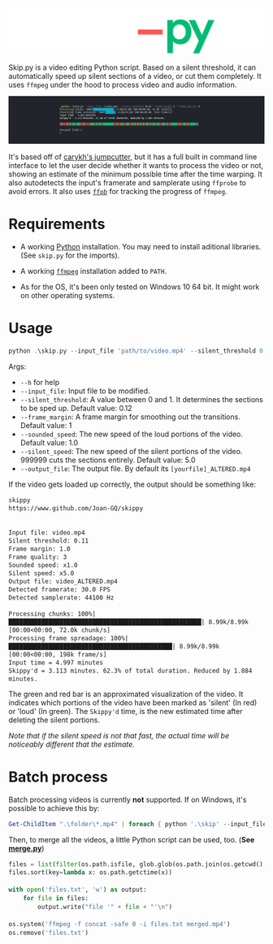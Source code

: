 <div align='center'>
  <img src="./assets/skippy-logo.png">
</div>

Skip.py is a video editing Python script. Based on a silent threshold, it can automatically speed up silent sections of a video, or cut them completely. It uses `ffmpeg` under the hood to process video and audio information.

![](assets/skippy-test.png)

It's based off of [carykh's jumpcutter](https://www.github.com/carykh/jumpcutter), but it has a full built in command line interface to let the user decide whether it wants to process the video or not, showing an estimate of the minimum possible time after the time warping. It also autodetects the input's framerate and samplerate using `ffprobe` to avoid errors. It also uses [`ffpb`](https://www.github.com/althonos/ffpb) for tracking the progress of `ffmpeg`.



# Requirements

- A working [Python](https://www.python.org/) installation.
  You may need to install aditional libraries. (See `skip.py` for the imports).

- A working [`ffmpeg`](https://ffmpeg.org/) installation added to `PATH`.

- As for the OS, it's been only tested on Windows 10 64 bit. It might work on other operating systems.


# Usage

```powershell
python .\skip.py --input_file 'path/to/video.mp4' --silent_threshold 0.11 --frame_margin 1 --frame_quality 3
```

Args:
- `--h` for help
 - `--input_file`: Input file to be modified.
 - `--silent_threshold`: A value between 0 and 1. It determines the sections to be sped up. Default value: 0.12
 - `--frame_margin`: A frame margin for smoothing out the transitions. Default value: 1
 - `--sounded_speed`: The new speed of the loud portions of the video. Default value: 1.0
 - `--silent_speed`: The new speed of the silent portions of the video.  999999 cuts the sections entirely. Default value: 5.0
 - `--output_file`: The output file. By default its `[yourfile]_ALTERED.mp4`
 
 If the video gets loaded up correctly, the output should be something like:
 
 ```powerhsell
 skippy
https://www.github.com/Joan-GQ/skippy


Input file: video.mp4
Silent threshold: 0.11
Frame margin: 1.0
Frame quality: 3
Sounded speed: x1.0
Silent speed: x5.0
Output file: video_ALTERED.mp4
Detected framerate: 30.0 FPS
Detected samplerate: 44100 Hz

Processing chunks: 100%|█████████████████████████████████████████████████████| 8.99k/8.99k [00:00<00:00, 72.0k chunk/s]
Processing frame spreadage: 100%|█████████████████████████████████████████████| 8.99k/8.99k [00:00<00:00, 198k frame/s]
Input time = 4.997 minutes
Skippy'd = 3.113 minutes. 62.3% of total duration. Reduced by 1.884 minutes.
```

The green and red bar is an approximated visualization of the video. It indicates which portions of the video have been marked as 'silent' (In red) or 'loud' (In green). The `Skippy'd` time, is the new estimated time after deleting the silent portions.

*Note that if the silent speed is not that fast, the actual time will be noticeably different that the estimate.*

# Batch process

Batch processing videos is currently **not** supported.
If on Windows, it's possible to achieve this by:
```powershell
Get-ChildItem ".\folder\*.mp4" | foreach { python '.\skip' --input_file $_.FullName --force true }
```

Then, to merge all the videos, a little Python script can be used, too. (**See [merge.py](./merge.py)**)

```python
files = list(filter(os.path.isfile, glob.glob(os.path.join(os.getcwd(), '*.mp4'))))
files.sort(key=lambda x: os.path.getctime(x))

with open('files.txt', 'w') as output:
    for file in files:
        output.write("file '" + file + "'\n")

os.system('ffmpeg -f concat -safe 0 -i files.txt merged.mp4')
os.remove('files.txt')
```
